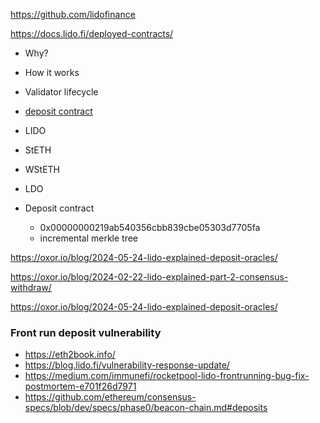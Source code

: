 https://github.com/lidofinance

https://docs.lido.fi/deployed-contracts/

- Why?
- How it works
- Validator lifecycle
- [deposit contract](https://etherscan.io/address/0x00000000219ab540356cbb839cbe05303d7705fa#code)
- LIDO
- StETH
- WStETH
- LDO

- Deposit contract
  - 0x00000000219ab540356cbb839cbe05303d7705fa
  - incremental merkle tree

https://oxor.io/blog/2024-05-24-lido-explained-deposit-oracles/

https://oxor.io/blog/2024-02-22-lido-explained-part-2-consensus-withdraw/

https://oxor.io/blog/2024-05-24-lido-explained-deposit-oracles/

### Front run deposit vulnerability

- https://eth2book.info/
- https://blog.lido.fi/vulnerability-response-update/
- https://medium.com/immunefi/rocketpool-lido-frontrunning-bug-fix-postmortem-e701f26d7971
- https://github.com/ethereum/consensus-specs/blob/dev/specs/phase0/beacon-chain.md#deposits


